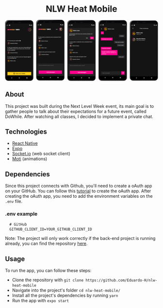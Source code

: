 <h1 align="center">NLW Heat Mobile</h1>

<img src=".github/highlight.png">

## About
This project was built during the Next Level Week event, its main goal is to gather people to talk about their expectations for a future event, called DoWhile. After watching all classes, I decided to implement a private chat.

## Technologies
- [React Native](https://reactnative.dev/)
- [Expo](https://docs.expo.dev/)
- [Socket.io](https://socket.io/) (web socket client)
- [Moti](https://moti.fyi/) (animations)

## Dependencies
Since this project connects with Github, you'll need to create a oAuth app on your GitHub. You can follow this [tutorial](https://docs.github.com/en/developers/apps/building-oauth-apps/creating-an-oauth-app) to create the oAuth app. After creating the oAuth app, you need to add the environment variables on the ```.env``` file.

### .env example
```
  # GitHub
  GITHUB_CLIENT_ID=YOUR_GITHUB_CLIENT_ID
```

Note: The project will only work correctly if the back-end project is running already, you can find the repository [here](https://github.com/Eduardo-H/nlw-heat-node).

## Usage
To run the app, you can follow these steps:
- Clone the repository with ```git clone https://github.com/Eduardo-H/nlw-heat-mobile```
- Navigate into the project's folder ```cd nlw-heat-mobile/```
- Install all the project's dependencies by running ```yarn```
- Run the app with ```expo start```
